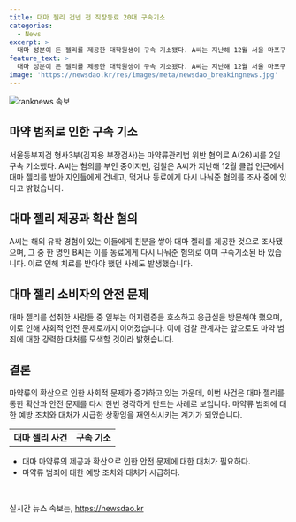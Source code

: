 ```yaml
---
title: 대마 젤리 건넨 전 직장동료 20대 구속기소
categories:
  - News
excerpt: >
  대마 성분이 든 젤리를 제공한 대학원생이 구속 기소됐다. A씨는 지난해 12월 서울 마포구 클럽 인근에서 외국인으로부터 받은 대마 젤리를 친구들에게 건네 혐의를 받았다. 이어 B씨를 포함한 동료들이 또 다른 사람들에게 제공하여 사건이 악화되었다. 2명은 젤리를 먹고 어지러움을 호소해 병원으로 이송되었다. 해당 사건으로 검찰은 마약 범죄에 대해 강력히 대응하겠다고 밝혔다.
feature_text: >
  대마 성분이 든 젤리를 제공한 대학원생이 구속 기소됐다. A씨는 지난해 12월 서울 마포구 클럽 인근에서 외국인으로부터 받은 대마 젤리를 친구들에게 건네 혐의를 받았다. 이어 B씨를 포함한 동료들이 또 다른 사람들에게 제공하여 사건이 악화되었다. 2명은 젤리를 먹고 어지러움을 호소해 병원으로 이송되었다. 해당 사건으로 검찰은 마약 범죄에 대해 강력히 대응하겠다고 밝혔다.
image: 'https://newsdao.kr/res/images/meta/newsdao_breakingnews.jpg'
---
```


<p><img src="https://newsdao.kr/res/images/meta/newsdao_breakingnews.jpg" alt="ranknews 속보" /></p>

<h2 data-ke-size="size26">마약 범죄로 인한 구속 기소</h2>

<p data-ke-size="size16">서울동부지검 형사3부(김지용 부장검사)는 마약류관리법 위반 혐의로 A(26)씨를 2일 구속 기소했다. A씨는 혐의를 부인 중이지만, 검찰은 A씨가 지난해 12월 클럽 인근에서 대마 젤리를 받아 지인들에게 건네고, 먹거나 동료에게 다시 나눠준 혐의를 조사 중에 있다고 밝혔습니다.</p>

<h2 data-ke-size="size26">대마 젤리 제공과 확산 혐의</h2>

<p data-ke-size="size16">A씨는 해외 유학 경험이 있는 이들에게 친분을 쌓아 대마 젤리를 제공한 것으로 조사됐으며, 그 중 한 명인 B씨는 이를 동료에게 다시 나눠준 혐의로 이미 구속기소된 바 있습니다. 이로 인해 치료를 받아야 했던 사례도 발생했습니다.</p>

<h2 data-ke-size="size26">대마 젤리 소비자의 안전 문제</h2>

<p data-ke-size="size16">대마 젤리를 섭취한 사람들 중 일부는 어지럼증을 호소하고 응급실을 방문해야 했으며, 이로 인해 사회적 안전 문제로까지 이어졌습니다. 이에 검찰 관계자는 앞으로도 마약 범죄에 대한 강력한 대처를 모색할 것이라 밝혔습니다.</p>

<h2 data-ke-size="size26">결론</h2>

<p data-ke-size="size16">마약류의 확산으로 인한 사회적 문제가 증가하고 있는 가운데, 이번 사건은 대마 젤리를 통한 확산과 안전 문제를 다시 한번 경각하게 만드는 사례로 보입니다. 마약류 범죄에 대한 예방 조치와 대처가 시급한 상황임을 재인식시키는 계기가 되었습니다.</p>

<table>
    <tbody>
        <tr>
            <td style="text-align: center; height: 17px;"><b>대마 젤리 사건</b></td>
            <td style="text-align: center; height: 17px;"><b>구속 기소</b></td>
        </tr>
    </tbody>
</table>

<ul>
    <li>대마 마약류의 제공과 확산으로 인한 안전 문제에 대한 대처가 필요하다.</li>
    <li>마약류 범죄에 대한 예방 조치와 대처가 시급하다.</li>
</ul>

<p data-ke-size="size16">&nbsp;</p>
실시간 뉴스 속보는, <a href="https://newsdao.kr" rel="dofollow">https://newsdao.kr</a>


